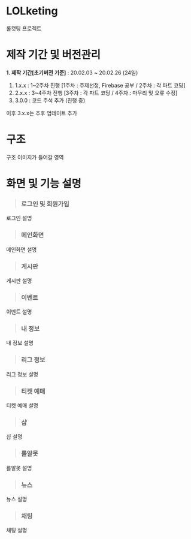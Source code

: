 # LOLketing
롤캣팅 프로젝트

# 제작 기간 및 버전관리
**1. 제작 기간[초기버전 기준]** : 20.02.03 ~ 20.02.26 (24일)
1) 1.x.x : 1~2주차 진행 [1주차 : 주제선정, Firebase 공부 / 2주차 : 각 파트 코딩]
2) 2.x.x : 3~4주차 진행 [3주차 : 각 파트 코딩 / 4주차 : 마무리 및 오류 수정]
3) 3.0.0 : 코드 주석 추가 (진행 중)

이후 3.x.x는 추후 업데이트 추가

# 구조
구조 이미지가 들어갈 영역
# 화면 및 기능 설명
> <h3>로그인 및 회원가입</h3>
로그인 설명
> <h3>메인화면</h3>
메인화면 설명
> <h3>게시판</h3>
게시판 설명
> <h3>이벤트</h3>
이벤트 설명
> <h3>내 정보</h3>
내 정보 설명
> <h3>리그 정보</h3>
리그 정보 설명
> <h3>티켓 예매</h3>
티켓 예매 설명
> <h3>샵</h3>
샵 설명
> <h3>롤알못</h3>
롤알못 설명
> <h3>뉴스</h3>
뉴스 설명
> <h3>채팅</h3>
채팅 설명
